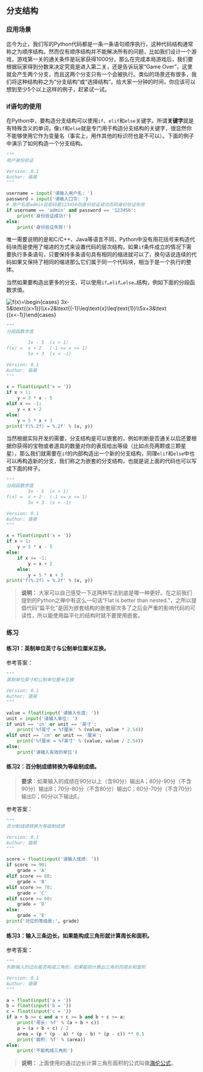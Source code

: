## 分支结构

### 应用场景

迄今为止，我们写的Python代码都是一条一条语句顺序执行，这种代码结构通常称之为顺序结构。然而仅有顺序结构并不能解决所有的问题，比如我们设计一个游戏，游戏第一关的通关条件是玩家获得1000分，那么在完成本局游戏后，我们要根据玩家得到分数来决定究竟是进入第二关，还是告诉玩家“Game Over”，这里就会产生两个分支，而且这两个分支只有一个会被执行。类似的场景还有很多，我们将这种结构称之为“分支结构”或“选择结构”。给大家一分钟的时间，你应该可以想到至少5个以上这样的例子，赶紧试一试。

### if语句的使用

在Python中，要构造分支结构可以使用`if`、`elif`和`else`关键字。所谓**关键字**就是有特殊含义的单词，像`if`和`else`就是专门用于构造分支结构的关键字，很显然你不能够使用它作为变量名（事实上，用作其他的标识符也是不可以）。下面的例子中演示了如何构造一个分支结构。

```Python
"""
用户身份验证

Version: 0.1
Author: 骆昊
"""

username = input('请输入用户名: ')
password = input('请输入口令: ')
# 用户名是admin且密码是123456则身份验证成功否则身份验证失败
if username == 'admin' and password == '123456':
    print('身份验证成功!')
else:
    print('身份验证失败!')
```

唯一需要说明的是和C/C++、Java等语言不同，Python中没有用花括号来构造代码块而是使用了缩进的方式来设置代码的层次结构，如果`if`条件成立的情况下需要执行多条语句，只要保持多条语句具有相同的缩进就可以了，换句话说连续的代码如果又保持了相同的缩进那么它们属于同一个代码块，相当于是一个执行的整体。

当然如果要构造出更多的分支，可以使用`if…elif…else…`结构，例如下面的分段函数求值。

![$$f(x)=\begin{cases} 3x-5&\text{(x>1)}\\x+2&\text{(-1}\leq\text{x}\leq\text{1)}\\5x+3&\text {(x<-1)}\end{cases}$$](./res/formula_1.png)

```Python
"""
分段函数求值

        3x - 5  (x > 1)
f(x) =  x + 2   (-1 <= x <= 1)
        5x + 3  (x < -1)

Version: 0.1
Author: 骆昊
"""

x = float(input('x = '))
if x > 1:
    y = 3 * x - 5
elif x >= -1:
    y = x + 2
else:
    y = 5 * x + 3
print('f(%.2f) = %.2f' % (x, y))
```

当然根据实际开发的需要，分支结构是可以嵌套的，例如判断是否通关以后还要根据你获得的宝物或者道具的数量对你的表现给出等级（比如点亮两颗或三颗星星），那么我们就需要在`if`的内部构造出一个新的分支结构，同理`elif`和`else`中也可以再构造新的分支，我们称之为嵌套的分支结构，也就是说上面的代码也可以写成下面的样子。

```Python
"""
分段函数求值
		3x - 5	(x > 1)
f(x) =	x + 2	(-1 <= x <= 1)
		5x + 3	(x < -1)

Version: 0.1
Author: 骆昊
"""

x = float(input('x = '))
if x > 1:
    y = 3 * x - 5
else:
    if x >= -1:
        y = x + 2
    else:
        y = 5 * x + 3
print('f(%.2f) = %.2f' % (x, y))
```

> **说明：** 大家可以自己感受一下这两种写法到底是哪一种更好。在之前我们提到的Python之禅中有这么一句话“Flat is better than nested.”，之所以提倡代码“扁平化”是因为嵌套结构的嵌套层次多了之后会严重的影响代码的可读性，所以能使用扁平化的结构时就不要使用嵌套。

### 练习

#### 练习1：英制单位英寸与公制单位厘米互换。

参考答案：

```Python
"""
英制单位英寸和公制单位厘米互换

Version: 0.1
Author: 骆昊
"""

value = float(input('请输入长度: '))
unit = input('请输入单位: ')
if unit == 'in' or unit == '英寸':
    print('%f英寸 = %f厘米' % (value, value * 2.54))
elif unit == 'cm' or unit == '厘米':
    print('%f厘米 = %f英寸' % (value, value / 2.54))
else:
    print('请输入有效的单位')
```

#### 练习2：百分制成绩转换为等级制成绩。

> **要求**：如果输入的成绩在90分以上（含90分）输出A；80分-90分（不含90分）输出B；70分-80分（不含80分）输出C；60分-70分（不含70分）输出D；60分以下输出E。

参考答案：

```Python
"""
百分制成绩转换为等级制成绩

Version: 0.1
Author: 骆昊
"""

score = float(input('请输入成绩: '))
if score >= 90:
    grade = 'A'
elif score >= 80:
    grade = 'B'
elif score >= 70:
    grade = 'C'
elif score >= 60:
    grade = 'D'
else:
    grade = 'E'
print('对应的等级是:', grade)
```
#### 练习3：输入三条边长，如果能构成三角形就计算周长和面积。

参考答案：

```Python
"""
判断输入的边长能否构成三角形，如果能则计算出三角形的周长和面积

Version: 0.1
Author: 骆昊
"""

a = float(input('a = '))
b = float(input('b = '))
c = float(input('c = '))
if a + b >= c and a + c >= b and b + c >= a:
    print('周长: %f' % (a + b + c))
    p = (a + b + c) / 2
    area = (p * (p - a) * (p - b) * (p - c)) ** 0.5
    print('面积: %f' % (area))
else:
    print('不能构成三角形')
```
> **说明：** 上面使用的通过边长计算三角形面积的公式叫做[海伦公式](https://zh.wikipedia.org/zh-hans/海伦公式)。

